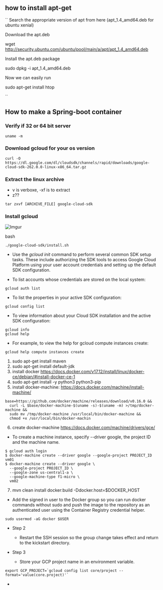 
## how to install apt-get
``
Search the appropriate version of apt from here (apt_1.4_amd64.deb for ubuntu xenial)

Download the apt.deb

wget http://security.ubuntu.com/ubuntu/pool/main/a/apt/apt_1.4_amd64.deb

Install the apt.deb package

sudo dpkg -i apt_1.4_amd64.deb

Now we can easily run

sudo apt-get install htop

``

## How to make a Spring-boot container

### Verify if 32 or 64 bit server

```
uname -m
```

### Download gcloud for your os version

```
curl -O https://dl.google.com/dl/cloudsdk/channels/rapid/downloads/google-cloud-sdk-262.0.0-linux-x86_64.tar.gz
```

### Extract the linux archive

- v is verboxe, -xf is to extract
- z??

```
tar zxvf [ARCHIVE_FILE] google-cloud-sdk
```

### Install gcloud

![Imgur](https://imgur.com/lLd9Skl.png)

bash

```
./google-cloud-sdk/install.sh
```

- Use the *gcloud init* command to perform several common SDK setup tasks. These include authorizing the SDK tools to access Google Cloud Platform using your user account credentials and setting up the default SDK configuration.


- To list accounts whose credentials are stored on the local system:

```
gcloud auth list
```

- To list the properties in your active SDK configuration:

```
gcloud config list
```

- To view information about your Cloud SDK installation and the active SDK configuration:

```
gcloud info
gcloud help
```

- For example, to view the help for gcloud compute instances create:

```
gcloud help compute instances create
```













1. sudo apt-get install maven
2. sudo apt-get install default-jdk
3. install docker https://docs.docker.com/v17.12/install/linux/docker-ce/debian/#install-docker-ce-1
4. sudo apt-get install -y python3 python3-pip
5. install docker-machine: https://docs.docker.com/machine/install-machine/
```
base=https://github.com/docker/machine/releases/download/v0.16.0 &&
  curl -L $base/docker-machine-$(uname -s)-$(uname -m) >/tmp/docker-machine &&
  sudo mv /tmp/docker-machine /usr/local/bin/docker-machine &&
  chmod +x /usr/local/bin/docker-machin
```
6. create docker-machine https://docs.docker.com/machine/drivers/gce/

- To create a machine instance, specify --driver google, the project ID and the machine name.
```
$ gcloud auth login
$ docker-machine create --driver google --google-project PROJECT_ID vm01
$ docker-machine create --driver google \
  --google-project PROJECT_ID \
  --google-zone us-central1-a \
  --google-machine-type f1-micro \
  vm02
```
7. mvn clean install docker:build -Ddocker.host=$DOCKER_HOST






- Add the signed in user to the Docker group so you can run docker commands without sudo and push the image to the repository as an authenticated user using the Container Registry credential helper.

```
sudo usermod -aG docker $USER
```


- Step 2
    - Restart the SSH session so the group change takes effect and return to the kickstart directory.

- Step 3 
    - Store your GCP project name in an environment variable.

```
export GCP_PROJECT=`gcloud config list core/project --format='value(core.project)'`
```

- 